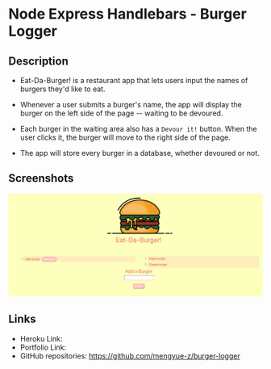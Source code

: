 # Node Express Handlebars - Burger Logger

## Description
* Eat-Da-Burger! is a restaurant app that lets users input the names of burgers they'd like to eat.

* Whenever a user submits a burger's name, the app will display the burger on the left side of the page -- waiting to be devoured.

* Each burger in the waiting area also has a `Devour it!` button. When the user clicks it, the burger will move to the right side of the page.

* The app will store every burger in a database, whether devoured or not.

## Screenshots
![App Screenshot](./public/assets/img/burger_screenshot.jpg)

## Links

* Heroku Link:
* Portfolio Link:
* GitHub repositories: https://github.com/mengyue-z/burger-logger